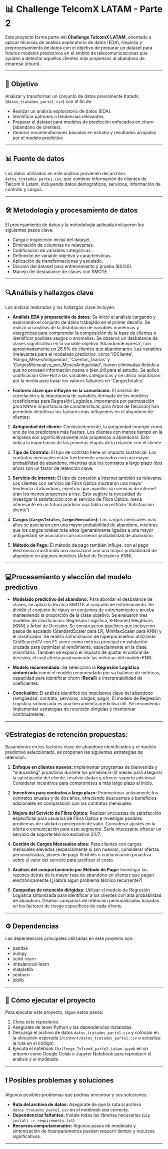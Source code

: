 # 📊 Challenge TelcomX LATAM - Parte 2

Este proyecto forma parte del **Challenge TelcomX LATAM**, orientado a aplicar técnicas de análisis exploratorio de datos (EDA), limpieza y preprocesamiento de datos con el objetivo de preparar un dataset para futuros modelos predictivos en el ámbito de telecomunicaciones que ayuden a detectar aquellos clientes más propensos al abandono de empresa (churn).

---

## 🧠 Objetivo

Analizar y transformar un conjunto de datos previamente tratado (`datos_tratados_parte1.csv`) con el fin de:

- Realizar un análisis exploratorio de datos (EDA).
- Identificar patrones o tendencias relevantes.
- Preparar el dataset para modelos de predicción enfocados en *churn* (abandono de clientes).
- Generar recomendaciones basadas en estudio y resultados arrojados por el modelo predictivo

---

## 📊 Fuente de datos

Los datos utilizados en este análisis provienen del archivo `datos_tratados_parte1.csv`, que contiene información de clientes de Telcom X Latam, incluyendo datos demográficos, servicios, información de contrato y cargos.

---

## 🛠️ Metodología y procesamiento de datos

El procesamiento de datos y la metodología aplicada incluyeron los siguientes pasos clave:

- Carga e inspección inicial del dataset.
- Eliminación de columnas no relevantes.
- Codificación de variables categóricas.
- Definición de variable objetivo y características.
- Aplicación de transformaciones y escalado.
- División del dataset para entrenamiento y prueba (80/20).
- Manejo del desbalance de clases con SMOTE.

---

## 🔍Análisis y hallazgos clave

Los análisis realizados y los hallazgos clave incluyen:


- **Análisis EDA y preparación de datos:** Se inició el análisis cargando y explorando el conjunto de datos trabajado en el primer desafío. Se realizó un análisis de la distribución de variables numéricas y categóricas para comprender la composición de la base de clientes e identificar posibles sesgos o anomalías. Se observó un desbalance de clases significativo en la variable objetivo 'AbandonoEmpresa', con aproximadamente un 26.5% de clientes que abandonaron. Las variables irrelevantes para el modelado predictivo, como 'IDCliente', 'Rango_MesesAntiguedad', 'Cuentas_Diarias' y 'CargosMensuales_por_MesesAntiguedad', fueron eliminadas debido a que no proveen información nueva o bien útil para el estudio. Se aplicó codificación One-Hot a las variables categóricas y se utilizó imputación por la media para tratar los valores faltantes en 'CargosTotales'.

- **Factores clave que influyen en la cancelación:** El análisis de correlación y la importancia de variables derivada de los modelos (coeficientes para Regresión Logística, importancia por permutación para KNN e importancia de características para Árbol de Decisión) han permitido identificar los factores más influyentes en el abandono de clientes:

1.   **Antigüedad del cliente:** Consistentemente, la antigüedad emergió como uno de los predictores más fuertes. Los clientes con menos tiempo en la empresa son significativamente más propensos a abandonar. Esto indica la importancia de las primeras etapas de la relación con el cliente.

2.   **Tipo de Contrato:** El tipo de contrato tiene un impacto sustancial. Los contratos mensuales están fuertemente asociados con una mayor probabilidad de abandono, mientras que los contratos a largo plazo (dos años) son un factor de retención clave.

3.   **Servicio de Internet:** El tipo de conexión a internet también es relevante. Los clientes con servicio de Fibra Óptica mostraron una mayor tendencia al abandono, mientras que aquellos sin servicio de internet eran los menos propensos a irse. Esto sugiere la necesidad de investigar la satisfacción con el servicio de Fibra Óptica. (seria interesante en un futuro producir una tabla con el título 'Satisfacción cliente')

4.   **Cargos (`CargosTotales`, `CargosMensuales`):** Los cargos mensuales más altos se asociaron con una mayor probabilidad de abandono, mientras que los cargos totales más altos (generalmente ligados a una mayor antigüedad) se asociaron con una menor probabilidad de abandono. 

5.   **Método de Pago:** El método de pago también influye, con el pago electrónico mostrando una asociación con una mayor probabilidad de abandono en algunos modelos.(Árbol de Decisión y KNN)

---

## 💻Procesamiento y elección del modelo predictivo

- **Modelado predictivo del abandono:** Para abordar el desbalance de clases, se aplicó la técnica SMOTE al conjunto de entrenamiento. Se dividió el conjunto de datos en conjuntos de entrenamiento y prueba manteniendo la proporción de la clase objetivo.
Se evaluaron tres modelos de clasificación: Regresión Logística, K-Nearest Neighbors (KNN) y Árbol de Decisión. Se construyeron pipelines que incluyeron pasos de escalado (StandardScaler para LR, MinMaxScaler para KNN) y el clasificador. Se realizó sintonización de hiperparámetros utilizando GridSearchCV con F1-score como métrica principal en validación cruzada para optimizar el rendimiento, especialmente en la clase minoritaria. También se exploró el impacto de ajustar el umbral de decisión, el cual afecto positivamente las métricas del modelo KNN.

- **Modelo recomendado:** Se seleccionó la **Regresión Logística sintonizada** como el modelo recomendado por su balance de métricas, capacidad para identificar churn (**Recall**) e interpretabilidad de coeficientes.
  
- **Conclusión:** El análisis identificó los impulsores clave del abandono (antigüedad, contrato, servicios, cargos, pago). El modelo de Regresión Logística sintonizada es una herramienta predictiva útil. Se recomienda implementar estrategias de retención dirigidas y monitorear continuamente.

---

## 💡Estrategias de retención propuestas:
Basándonos en los factores clave de abandono identificados y el modelo predictivo seleccionado, se proponen las siguientes estrategias de retención:

1.  **Enfoque en clientes nuevos:** Implementar programas de bienvenida y "onboarding" proactivos durante los primeros 6-12 meses para asegurar la satisfacción del cliente, resolver dudas y ofrecer soporte adicional. Considerar incentivos para compromisos a más largo plazo al inicio.

2.  **Incentivos para contratos a largo plazo:** Promocionar activamente los contratos anuales y de dos años, ofreciendo descuentos o beneficios adicionales en comparación con los contratos mensuales.

3.  **Mejora del Servicio de Fibra Óptica:** Realizar encuestas de satisfacción específicas para usuarios de Fibra Óptica e investigar posibles problemas de calidad o percepción de valor. Considerar ajustes en la oferta o comunicación para este segmento. Sería interesante ofrecer un servicio de soporte técnico exclusivo 24/7.

4.  **Gestión de Cargos Mensuales altos:** Para clientes con cargos mensuales elevados (especialmente si son nuevos), considerar ofertas personalizadas, planes de pago flexibles o comunicación proactiva sobre el valor del servicio para justificar el costo.

5.  **Análisis del comportamiento por Método de Pago:** Investigar las razones detrás de la mayor tasa de abandono en clientes que pagan electrónicamente.(¿Habrá algun problema técnico recurrente?) 

6.  **Campañas de retención dirigidas:** Utilizar el modelo de Regresión Logística sintonizada para identificar a los clientes con alta probabilidad de abandono. Diseñar campañas de retención personalizadas basadas en los factores de riesgo específicos de cada cliente.

---

## ⚙️ Dependencias

Las dependencias principales utilizadas en este proyecto son:

- pandas
- numpy
- scikit-learn
- imbalanced-learn
- matplotlib
- seaborn
- joblib

---

## 🚀 Cómo ejecutar el proyecto

Para ejecutar este proyecto, sigue estos pasos:

1. Clona este repositorio.
2. Asegúrate de tener Python y las dependencias instaladas.
3. Descarga el archivo de datos `datos_tratados_parte1.csv` y colócalo en la ubicación esperada (`/content/datos_tratados_parte1.csv` o actualiza la ruta en el código).
4. Ejecuta el notebook `Challenge_TelcomX_parte2_Latam.ipynb` en un entorno como Google Colab o Jupyter Notebook para reproducir el análisis y el modelado.

---

## ❗ Posibles problemas y soluciones

Algunos posibles problemas que podrías encontrar y sus soluciones:

- **Ruta del archivo de datos:** Asegúrate de que la ruta al archivo `datos_tratados_parte1.csv` en el notebook sea correcta.
- **Dependencias faltantes:** Instala todas las librerías necesarias (`pip install -r requirements.txt`).
- **Recursos computacionales:** Algunos pasos de modelado y sintonización de hiperparámetros pueden requerir tiempo y recursos significativos.

---

